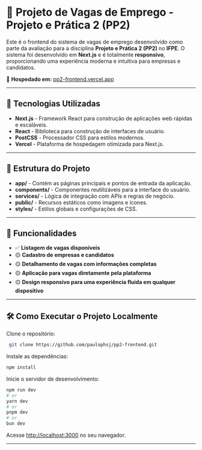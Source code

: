 # 💼 Projeto de Vagas de Emprego - Projeto e Prática 2 (PP2)

Este é o frontend do sistema de vagas de emprego desenvolvido como parte da avaliação para a disciplina **Projeto e Prática 2 (PP2)** no **IFPE**. O sistema foi desenvolvido em **Next.js** e é totalmente **responsivo**, proporcionando uma experiência moderna e intuitiva para empresas e candidatos.

🔗 **Hospedado em:** [pp2-frontend.vercel.app](https://pp2-frontend.vercel.app)

---

## 🚀 Tecnologias Utilizadas

* **Next.js** - Framework React para construção de aplicações web rápidas e escaláveis.
* **React** - Biblioteca para construção de interfaces de usuário.
* **PostCSS** - Processador CSS para estilos modernos.
* **Vercel** - Plataforma de hospedagem otimizada para Next.js.

---

## 📂 Estrutura do Projeto

* **app/** - Contém as páginas principais e pontos de entrada da aplicação.
* **components/** - Componentes reutilizáveis para a interface do usuário.
* **services/** - Lógica de integração com APIs e regras de negócio.
* **public/** - Recursos estáticos como imagens e ícones.
* **styles/** - Estilos globais e configurações de CSS.

---

## 🌟 Funcionalidades

* ✅ **Listagem de vagas disponíveis**
* 🟡 **Cadastro de empresas e candidatos**
* 🟡 **Detalhamento de vagas com informações completas**
* 🟡 **Aplicação para vagas diretamente pela plataforma**
* 🟡 **Design responsivo para uma experiência fluida em qualquer dispositivo**

---

## 🛠️ Como Executar o Projeto Localmente

Clone o repositório:

```bash
 git clone https://github.com/paulophsj/pp2-frontend.git
```

Instale as dependências:

```bash
npm install
```

Inicie o servidor de desenvolvimento:

```bash
npm run dev
# or
yarn dev
# or
pnpm dev
# or
bun dev
```

Acesse [http://localhost:3000](http://localhost:3000) no seu navegador.

---
